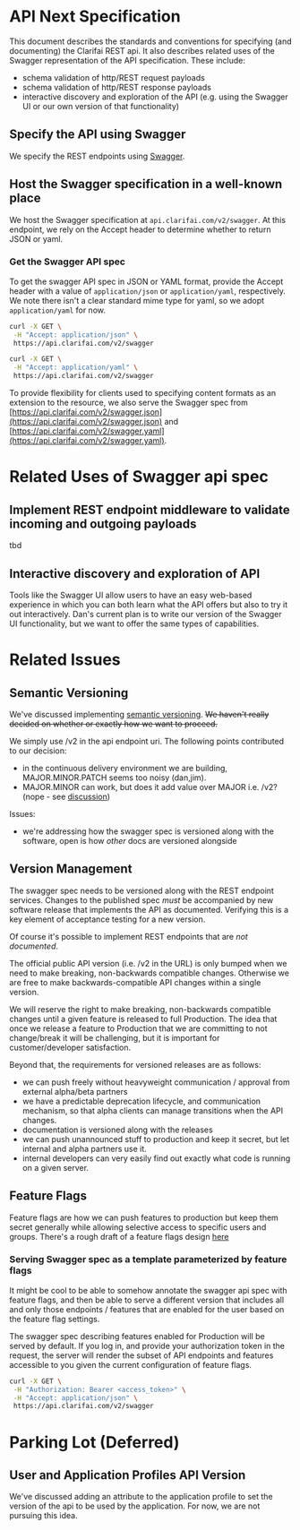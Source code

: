 # API Next Specification

This document describes the standards and conventions for specifying (and documenting) the Clarifai REST api.
It also describes related uses of the Swagger representation of the API specification. These include:
+ schema validation of http/REST request payloads
+ schema validation of http/REST response payloads
+ interactive discovery and exploration of the API (e.g. using the Swagger UI or our own version of that functionality)

## Specify the API using Swagger
We specify the REST endpoints using [Swagger](http://swagger.io/).

## Host the Swagger specification in a well-known place

We host the Swagger specification at ```api.clarifai.com/v2/swagger```. At this endpoint, we rely on the Accept header to
determine whether to return JSON or yaml.

### Get the Swagger API spec

To get the swagger API spec in JSON or YAML format, provide the Accept header with a value of ```application/json``` or ```application/yaml```,
respectively. We note there isn't a clear standard mime type for yaml, so we adopt ```application/yaml``` for now.

```bash
curl -X GET \
 -H "Accept: application/json" \
 https://api.clarifai.com/v2/swagger
```

```bash
curl -X GET \
 -H "Accept: application/yaml" \
 https://api.clarifai.com/v2/swagger
```

To provide flexibility for clients used to specifying content formats as an extension to the resource, we also serve
the Swagger spec from [https://api.clarifai.com/v2/swagger.json](https://api.clarifai.com/v2/swagger.json) and [https://api.clarifai.com/v2/swagger.yaml](https://api.clarifai.com/v2/swagger.yaml).


# Related Uses of Swagger api spec

## Implement REST endpoint middleware to validate incoming and outgoing payloads
tbd

## Interactive discovery and exploration of API
Tools like the Swagger UI allow users to have an easy web-based
experience in which you can both learn what the API offers but
also to try it out interactively. Dan's current plan is to
write our version of the Swagger UI functionality, but we
want to offer the same types of capabilities.

# Related Issues

## Semantic Versioning
We've discussed implementing [semantic versioning](http://semver.org/). ~~We haven't really decided on whether or exactly
how we want to proceed.~~

We simply use /v2 in the api endpoint uri. The following points contributed to our decision:

+ in the continuous delivery environment we are building, MAJOR.MINOR.PATCH seems too noisy (dan,jim).
+ MAJOR.MINOR can work, but does it add value over MAJOR i.e. /v2? (nope - see [discussion](https://github.com/Clarifai/go/pull/6/files#r44095347))


Issues:
+ we're addressing how the swagger spec is versioned along with the software, open is how *other* docs are versioned alongside

## Version Management
The swagger spec needs to be versioned along with the REST endpoint services. Changes to
the published spec *must* be accompanied by new software release that implements the API
as documented. Verifying this is a key element of acceptance testing for a new version.

Of course it's possible to implement REST endpoints that are *not documented*.

The official public API version (i.e. /v2 in the URL) is only bumped when we need to make breaking, non-backwards compatible changes.  Otherwise we are free to make backwards-compatible API changes within a single version.

We will reserve the right to make breaking, non-backwards compatible changes until a given feature is released to full Production.
The idea that once we release a feature to Production that we are committing to not change/break it will be challenging, but it
is important for customer/developer satisfaction.

Beyond that, the requirements for versioned releases are as follows:

* we can push freely without heavyweight communication / approval from external alpha/beta partners
* we have a predictable deprecation lifecycle, and communication mechanism, so that alpha clients can manage transitions when the API changes.
* documentation is versioned along with the releases
* we can push unannounced stuff to production and keep it secret, but let internal and alpha partners use it.
* internal developers can very easily find out exactly what code is running on a given server.


## Feature Flags
Feature flags are how we can push features to production but keep them secret generally while allowing selective access
to specific users and groups. There's a rough draft of a feature flags design [here](https://docs.google.com/document/d/1BAlix5klJ4EYIrwylnXNjaAfhmPfDHPI987zy3xHNP4/edit)

### Serving Swagger spec as a template parameterized by feature flags
It might be cool to be able to somehow annotate the swagger api spec with feature flags, and then be able to
serve a different version that includes all and only those endpoints / features that are enabled for the user based
on the feature flag settings.

The swagger spec describing features enabled for Production will be served by default. If you log in, and provide your authorization token in the request, the server will render the subset of API endpoints
and features accessible to you given the current configuration of feature flags.

```bash
curl -X GET \
 -H "Authorization: Bearer <access_token>" \
 -H "Accept: application/json" \
 https://api.clarifai.com/v2/swagger
```


# Parking Lot (Deferred)

## User and Application Profiles API Version
We've discussed adding an attribute to the application profile to set the version of the api to be used by the application.
For now, we are not pursuing this idea.
